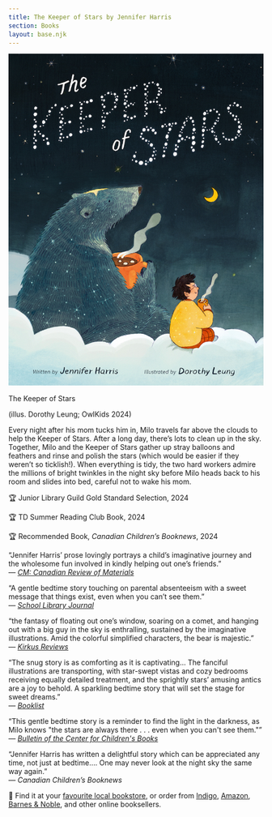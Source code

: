 ```yaml
---
title: The Keeper of Stars by Jennifer Harris
section: Books
layout: base.njk
---
```


<div class="max-w-prose">

<img class="mr-5 mb-5 md:max-w-sm" src="/img/the-keeper-of-stars-cover.jpg"/>

<p class="italic font-bold mb-1 text-xl">The Keeper of Stars</p>

<p>(illus. Dorothy Leung; OwlKids 2024)</p>

<p>Every night after his mom tucks him in, Milo travels far above the clouds to help the Keeper of Stars. After a long day, there’s lots to clean up in the sky. Together, Milo and the Keeper of Stars gather up stray balloons and feathers and rinse and polish the stars (which would be easier if they weren’t so ticklish!). When everything is tidy, the two hard workers admire the millions of bright twinkles in the night sky before Milo heads back to his room and slides into bed, careful not to wake his mom.</p>

<quote class="font-bold px-2">🏆 Junior Library Guild Gold Standard Selection, 2024</quote>

<quote class="font-bold px-2">🏆 TD Summer Reading Club Book, 2024</quote>

<quote class="font-bold px-2">🏆 Recommended Book, *Canadian Children’s Booknews*, 2024</quote>

<p>“Jennifer Harris’ prose lovingly portrays a child’s imaginative journey and the wholesome fun involved in kindly helping out one’s friends.”<br /> ― <i><a href="https://www.cmreviews.ca/node/4123">CM: Canadian Review of Materials</a></i></p>
 

<p>“A gentle bedtime story touching on parental absenteeism with a sweet message that things exist, even when you can’t see them.”<br /> ― <i><a href="https://www.slj.com/review/the-keeper-of-stars">School Library Journal</a></i></p>

<p>“the fantasy of floating out one’s window, soaring on a comet, and hanging out with a big guy in the sky is enthralling, sustained by the imaginative illustrations. Amid the colorful simplified characters, the bear is majestic.” <br /> ― <i><a href="https://www.kirkusreviews.com/book-reviews/jennifer-harris/the-keeper-of-stars/">Kirkus Reviews</a></i></p>

<p>“The snug story is as comforting as it is captivating... The fanciful illustrations are transporting, with star-swept vistas and cozy bedrooms receiving equally detailed treatment, and the sprightly stars’ amusing antics are a joy to behold. A sparkling bedtime story that will set the stage for sweet dreams.”<br/> ― <i><a href="https://www.booklistonline.com/">Booklist</a></i></p>

<p>“This gentle bedtime story is a reminder to find the light in the darkness, as Milo knows "the stars are always there . . . even when you can't see them."”<br/> ― <i><a href="https://www.booklistonline.com/">Bulletin of the Center for Children's Books</a></i></p> 

<p>“Jennifer Harris has written a delightful story which can be appreciated any time, not just at bedtime…. One may never look at the night sky the same way again.”<br/> ― <i>Canadian Children’s Booknews</i></p> 

<p class="text-base">🛒 Find it at your <a href="https://bookshop.org/p/books/the-keeper-of-stars-jennifer-harris/20209363?ean=9781771475686">favourite local bookstore</a>, or order from <a href="https://www.indigo.ca/en-ca/the-keeper-of-stars/9781771475686.html">Indigo</a>, <a href="https://www.amazon.com/Keeper-Stars-Jennifer-Harris/dp/1771475684">Amazon</a>, <a href="https://www.barnesandnoble.com/w/the-keeper-of-stars-jennifer-harris/1143715087">Barnes &amp; Noble</a>, and other online booksellers.</p>

</div>
